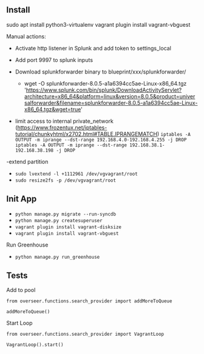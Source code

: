 

## Install

sudo apt install python3-virtualenv
vagrant plugin install vagrant-vbguest


Manual actions:

- Activate http listener in Splunk and add token to settings_local
- Add port 9997 to splunk inputs

- Download splunkforwarder binary to blueprint/xxx/splunkforwarder/
  - wget -O splunkforwarder-8.0.5-a1a6394cc5ae-Linux-x86_64.tgz 'https://www.splunk.com/bin/splunk/DownloadActivityServlet?architecture=x86_64&platform=linux&version=8.0.5&product=universalforwarder&filename=splunkforwarder-8.0.5-a1a6394cc5ae-Linux-x86_64.tgz&wget=true'


- limit access to internal private_network (https://www.frozentux.net/iptables-tutorial/chunkyhtml/x2702.html#TABLE.IPRANGEMATCH)
  `iptables -A OUTPUT -m iprange --dst-range 192.168.4.0-192.168.4.255 -j DROP`
  `iptables -A OUTPUT -m iprange --dst-range 192.168.38.1-192.168.38.198 -j DROP`

-extend partition
- `sudo lvextend -l +1112961 /dev/vgvagrant/root`
- `sudo resize2fs -p /dev/vgvagrant/root`

## Init App

- `python manage.py migrate --run-syncdb`
- `python manage.py createsuperuser`
- `vagrant plugin install vagrant-disksize`
- `vagrant plugin install vagrant-vbguest`


Run Greenhouse

- `python manage.py run_greenhouse`



## Tests

Add to pool

`from overseer.functions.search_provider import addMoreToQueue`

`addMoreToQueue()`


Start Loop

`from overseer.functions.search_provider import VagrantLoop`

`VagrantLoop().start()`
